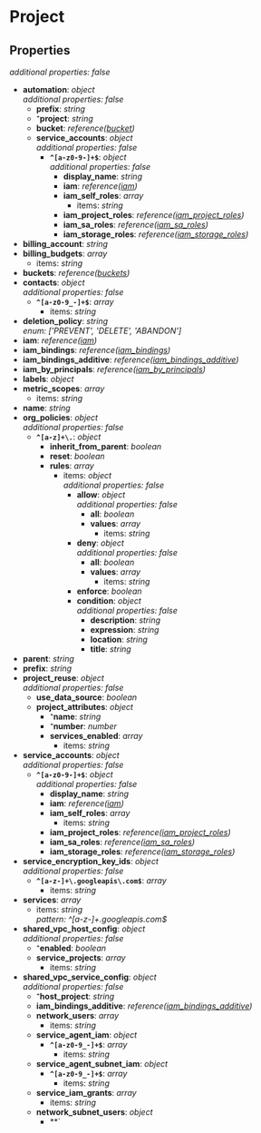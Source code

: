 # Project

<!-- markdownlint-disable MD036 -->

## Properties

*additional properties: false*

- **automation**: *object*
  <br>*additional properties: false*
  - **prefix**: *string*
  - ⁺**project**: *string*
  - **bucket**: *reference([bucket](#refs-bucket))*
  - **service_accounts**: *object*
    <br>*additional properties: false*
    - **`^[a-z0-9-]+$`**: *object*
      <br>*additional properties: false*
      - **display_name**: *string*
      - **iam**: *reference([iam](#refs-iam))*
      - **iam_self_roles**: *array*
        - items: *string*
      - **iam_project_roles**: *reference([iam_project_roles](#refs-iam_project_roles))*
      - **iam_sa_roles**: *reference([iam_sa_roles](#refs-iam_sa_roles))*
      - **iam_storage_roles**: *reference([iam_storage_roles](#refs-iam_storage_roles))*
- **billing_account**: *string*
- **billing_budgets**: *array*
  - items: *string*
- **buckets**: *reference([buckets](#refs-buckets))*
- **contacts**: *object*
  <br>*additional properties: false*
  - **`^[a-z0-9_-]+$`**: *array*
    - items: *string*
- **deletion_policy**: *string*
  <br>*enum: ['PREVENT', 'DELETE', 'ABANDON']*
- **iam**: *reference([iam](#refs-iam))*
- **iam_bindings**: *reference([iam_bindings](#refs-iam_bindings))*
- **iam_bindings_additive**: *reference([iam_bindings_additive](#refs-iam_bindings_additive))*
- **iam_by_principals**: *reference([iam_by_principals](#refs-iam_by_principals))*
- **labels**: *object*
- **metric_scopes**: *array*
  - items: *string*
- **name**: *string*
- **org_policies**: *object*
  <br>*additional properties: false*
  - **`^[a-z]+\.`**: *object*
    - **inherit_from_parent**: *boolean*
    - **reset**: *boolean*
    - **rules**: *array*
      - items: *object*
        <br>*additional properties: false*
        - **allow**: *object*
          <br>*additional properties: false*
          - **all**: *boolean*
          - **values**: *array*
            - items: *string*
        - **deny**: *object*
          <br>*additional properties: false*
          - **all**: *boolean*
          - **values**: *array*
            - items: *string*
        - **enforce**: *boolean*
        - **condition**: *object*
          <br>*additional properties: false*
          - **description**: *string*
          - **expression**: *string*
          - **location**: *string*
          - **title**: *string*
- **parent**: *string*
- **prefix**: *string*
- **project_reuse**: *object*
  <br>*additional properties: false*
  - **use_data_source**: *boolean*
  - **project_attributes**: *object*
    - ⁺**name**: *string*
    - ⁺**number**: *number*
    - **services_enabled**: *array*
      - items: *string*
- **service_accounts**: *object*
  <br>*additional properties: false*
  - **`^[a-z0-9-]+$`**: *object*
    <br>*additional properties: false*
    - **display_name**: *string*
    - **iam**: *reference([iam](#refs-iam))*
    - **iam_self_roles**: *array*
      - items: *string*
    - **iam_project_roles**: *reference([iam_project_roles](#refs-iam_project_roles))*
    - **iam_sa_roles**: *reference([iam_sa_roles](#refs-iam_sa_roles))*
    - **iam_storage_roles**: *reference([iam_storage_roles](#refs-iam_storage_roles))*
- **service_encryption_key_ids**: *object*
  <br>*additional properties: false*
  - **`^[a-z-]+\.googleapis\.com$`**: *array*
    - items: *string*
- **services**: *array*
  - items: *string*
    <br>*pattern: ^[a-z-]+\.googleapis\.com$*
- **shared_vpc_host_config**: *object*
  <br>*additional properties: false*
  - ⁺**enabled**: *boolean*
  - **service_projects**: *array*
    - items: *string*
- **shared_vpc_service_config**: *object*
  <br>*additional properties: false*
  - ⁺**host_project**: *string*
  - **iam_bindings_additive**: *reference([iam_bindings_additive](#refs-iam_bindings_additive))*
  - **network_users**: *array*
    - items: *string*
  - **service_agent_iam**: *object*
    - **`^[a-z0-9_-]+$`**: *array*
      - items: *string*
  - **service_agent_subnet_iam**: *object*
    - **`^[a-z0-9_-]+$`**: *array*
      - items: *string*
  - **service_iam_grants**: *array*
    - items: *string*
  - **network_subnet_users**: *object*
    - **`
